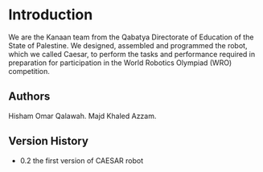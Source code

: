 
# Introduction #

We are the Kanaan team from the Qabatya Directorate of Education of the State of Palestine. 
We designed, assembled and programmed the robot, which we called Caesar, to perform the tasks and performance required in preparation for participation in the World Robotics Olympiad (WRO) competition.


## Authors ##

Hisham Omar Qalawah.
Majd Khaled Azzam.

## Version History ##

* 0.2
the first version of CAESAR robot 


